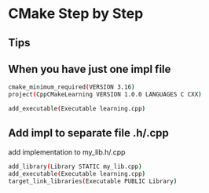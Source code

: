 
# CMake Step by Step
## Tips

## When you have just one impl file 
```bash
cmake_minimum_required(VERSION 3.16)
project(CppCMakeLearning VERSION 1.0.0 LANGUAGES C CXX)

add_executable(Executable learning.cpp)
```
## Add impl to separate file .h/.cpp
add implementation to my_lib.h/.cpp

```bash
add_library(Library STATIC my_lib.cpp)
add_executable(Executable learning.cpp)
target_link_libraries(Executable PUBLIC Library)
```



